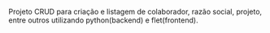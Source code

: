 Projeto CRUD para criação e listagem de colaborador, razão social, projeto, entre outros utilizando python(backend) e flet(frontend). 
